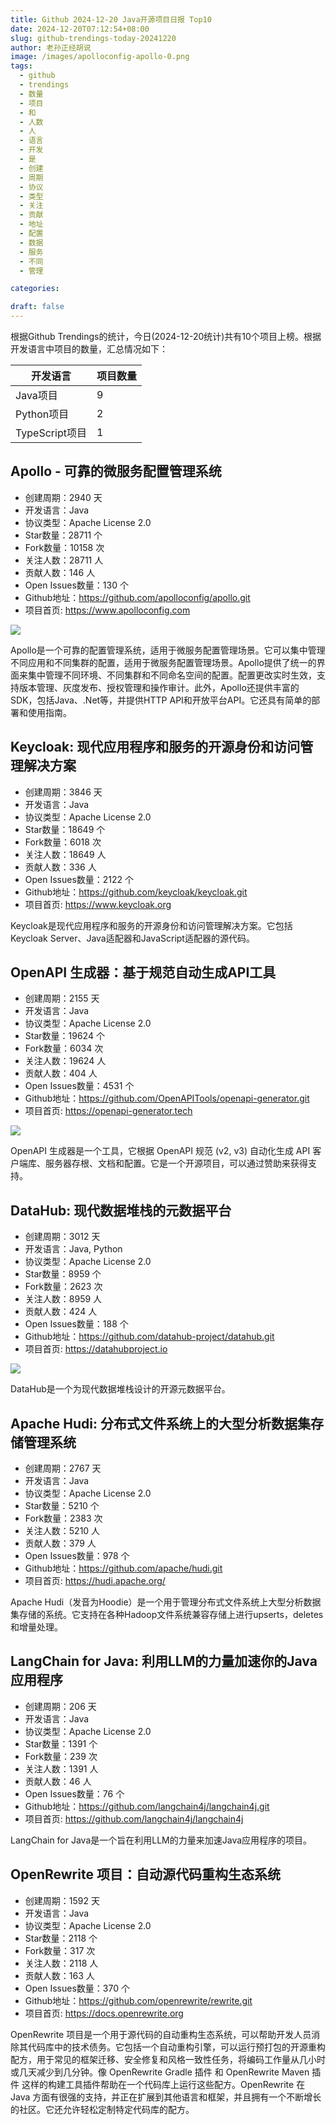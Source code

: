 ```yaml
---
title: Github 2024-12-20 Java开源项目日报 Top10
date: 2024-12-20T07:12:54+08:00
slug: github-trendings-today-20241220
author: 老孙正经胡说
image: /images/apolloconfig-apollo-0.png
tags:
  - github
  - trendings
  - 数量
  - 项目
  - 和
  - 人数
  - 人
  - 语言
  - 开发
  - 是
  - 创建
  - 周期
  - 协议
  - 类型
  - 关注
  - 贡献
  - 地址
  - 配置
  - 数据
  - 服务
  - 不同
  - 管理

categories:

draft: false
---
```



根据Github Trendings的统计，今日(2024-12-20统计)共有10个项目上榜。根据开发语言中项目的数量，汇总情况如下：

| 开发语言 | 项目数量 |
|  ----  | ----  |
| Java项目 | 9 |
| Python项目 | 2 |
| TypeScript项目 | 1 |

## Apollo - 可靠的微服务配置管理系统

* 创建周期：2940 天
* 开发语言：Java
* 协议类型：Apache License 2.0
* Star数量：28711 个
* Fork数量：10158 次
* 关注人数：28711 人
* 贡献人数：146 人
* Open Issues数量：130 个
* Github地址：https://github.com/apolloconfig/apollo.git
* 项目首页: https://www.apolloconfig.com


![](/images/apolloconfig-apollo-0.png)

Apollo是一个可靠的配置管理系统，适用于微服务配置管理场景。它可以集中管理不同应用和不同集群的配置，适用于微服务配置管理场景。Apollo提供了统一的界面来集中管理不同环境、不同集群和不同命名空间的配置。配置更改实时生效，支持版本管理、灰度发布、授权管理和操作审计。此外，Apollo还提供丰富的SDK，包括Java、.Net等，并提供HTTP API和开放平台API。它还具有简单的部署和使用指南。

## Keycloak: 现代应用程序和服务的开源身份和访问管理解决方案

* 创建周期：3846 天
* 开发语言：Java
* 协议类型：Apache License 2.0
* Star数量：18649 个
* Fork数量：6018 次
* 关注人数：18649 人
* 贡献人数：336 人
* Open Issues数量：2122 个
* Github地址：https://github.com/keycloak/keycloak.git
* 项目首页: https://www.keycloak.org


Keycloak是现代应用程序和服务的开源身份和访问管理解决方案。它包括Keycloak Server、Java适配器和JavaScript适配器的源代码。

## OpenAPI 生成器：基于规范自动生成API工具

* 创建周期：2155 天
* 开发语言：Java
* 协议类型：Apache License 2.0
* Star数量：19624 个
* Fork数量：6034 次
* 关注人数：19624 人
* 贡献人数：404 人
* Open Issues数量：4531 个
* Github地址：https://github.com/OpenAPITools/openapi-generator.git
* 项目首页: https://openapi-generator.tech


![](/images/openapitools-openapi-generator-0.png)

OpenAPI 生成器是一个工具，它根据 OpenAPI 规范 (v2, v3) 自动化生成 API 客户端库、服务器存根、文档和配置。它是一个开源项目，可以通过赞助来获得支持。

## DataHub: 现代数据堆栈的元数据平台

* 创建周期：3012 天
* 开发语言：Java, Python
* 协议类型：Apache License 2.0
* Star数量：8959 个
* Fork数量：2623 次
* 关注人数：8959 人
* 贡献人数：424 人
* Open Issues数量：188 个
* Github地址：https://github.com/datahub-project/datahub.git
* 项目首页: https://datahubproject.io


![](/images/datahub-project-datahub-0.png)

DataHub是一个为现代数据堆栈设计的开源元数据平台。

## Apache Hudi: 分布式文件系统上的大型分析数据集存储管理系统

* 创建周期：2767 天
* 开发语言：Java
* 协议类型：Apache License 2.0
* Star数量：5210 个
* Fork数量：2383 次
* 关注人数：5210 人
* 贡献人数：379 人
* Open Issues数量：978 个
* Github地址：https://github.com/apache/hudi.git
* 项目首页: https://hudi.apache.org/


Apache Hudi（发音为Hoodie）是一个用于管理分布式文件系统上大型分析数据集存储的系统。它支持在各种Hadoop文件系统兼容存储上进行upserts，deletes和增量处理。

## LangChain for Java: 利用LLM的力量加速你的Java应用程序

* 创建周期：206 天
* 开发语言：Java
* 协议类型：Apache License 2.0
* Star数量：1391 个
* Fork数量：239 次
* 关注人数：1391 人
* 贡献人数：46 人
* Open Issues数量：76 个
* Github地址：https://github.com/langchain4j/langchain4j.git
* 项目首页: https://github.com/langchain4j/langchain4j


LangChain for Java是一个旨在利用LLM的力量来加速Java应用程序的项目。

## OpenRewrite 项目：自动源代码重构生态系统

* 创建周期：1592 天
* 开发语言：Java
* 协议类型：Apache License 2.0
* Star数量：2118 个
* Fork数量：317 次
* 关注人数：2118 人
* 贡献人数：163 人
* Open Issues数量：370 个
* Github地址：https://github.com/openrewrite/rewrite.git
* 项目首页: https://docs.openrewrite.org


OpenRewrite 项目是一个用于源代码的自动重构生态系统，可以帮助开发人员消除其代码库中的技术债务。它包括一个自动重构引擎，可以运行预打包的开源重构配方，用于常见的框架迁移、安全修复和风格一致性任务，将编码工作量从几小时或几天减少到几分钟。像 OpenRewrite Gradle 插件 和 OpenRewrite Maven 插件 这样的构建工具插件帮助在一个代码库上运行这些配方。OpenRewrite 在 Java 方面有很强的支持，并正在扩展到其他语言和框架，并且拥有一个不断增长的社区。它还允许轻松定制特定代码库的配方。

